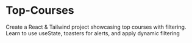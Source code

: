 # Top-Courses
 Create a React & Tailwind project showcasing top courses with filtering. Learn to use useState, toasters for alerts, and apply dynamic filtering
